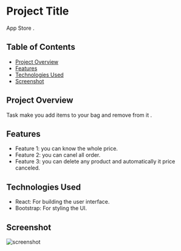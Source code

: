 # Project Title

App Store .

## Table of Contents

- [Project Overview](#project-overview)
- [Features](#features)
- [Technologies Used](#technologies-used)
- [Screenshot](#screenshot)


## Project Overview

Task make you add items to your bag and remove from it  .

## Features

- Feature 1: you can know the whole price.
- Feature 2: you can canel all order.
- Feature 3: you can delete any product and automatically it price canceled.

## Technologies Used

- React: For building the user interface.
- Bootstrap: For styling the UI.

## Screenshot 
![screenshot](src/Assets/swiper.png)
